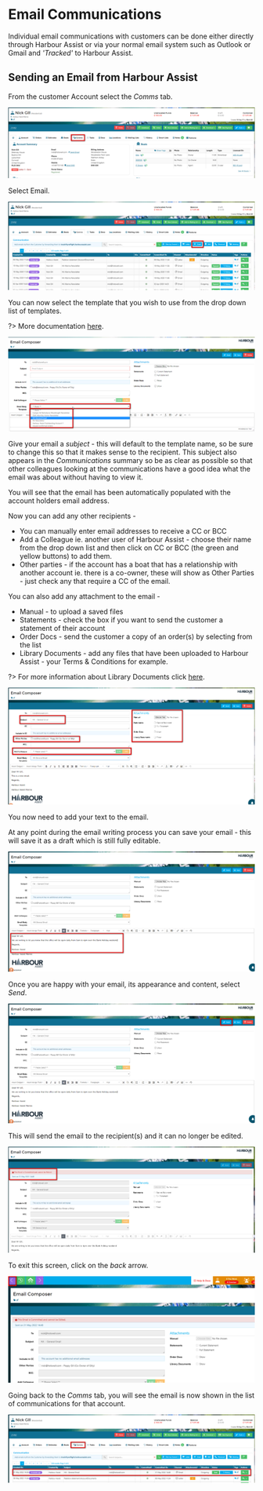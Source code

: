 Email Communications
===

Individual email communications with customers can be done either directly through Harbour Assist or via your normal email system such as Outlook or Gmail and *'Tracked'* to Harbour Assist.

## Sending an Email from Harbour Assist ##

From the customer Account select the *Comms* tab.

![image-20220531142821595](image-20220531142821595.png)

Select Email.

![image-20220531142908571](image-20220531142908571.png)

You can now select the template that you wish to use from the drop down list of templates.

?> More documentation [here](communications/EmailTemplates.md).

![image-20220531144212231](image-20220531144212231.png)

Give your email a *subject* - this will default to the template name, so be sure to change this so that it makes sense to the recipient.  This subject also appears in the *Communications* summary so be as clear as possible so that other colleagues looking at the communications have a good idea what the email was about without having to view it.

You will see that the email has been automatically populated with the account holders email address.

Now you can add any other recipients - 

- You can manually enter email addresses to receive a CC or BCC
- Add a Colleague ie. another user of Harbour Assist - choose their name from the drop down list and then click on CC or BCC (the green and yellow buttons) to add them.
- Other parties - if the account has a boat that has a relationship with another account ie. there is a co-owner, these will show as Other Parties - just check any that require a CC of the email.

You can also add any attachment to the email -

- Manual - to upload a saved files
- Statements - check the box if you want to send the customer a statement of their account
- Order Docs - send the customer a copy of an order(s) by selecting from the list
- Library Documents - add any files that have been uploaded to Harbour Assist - your Terms & Conditions for example.

?> For more information about Library Documents click [here](communications/StaticFiles.md).

![image-20220531144339859](image-20220531144339859.png)



You now need to add your text to the email. 

At any point during the email writing process you can save your email - this will save it as a draft which is still fully editable.

![image-20220531144557874](image-20220531144557874.png)



Once you are happy with your email, its appearance and content, select *Send*.  

![image-20220531144707538](image-20220531144707538.png)



This will send the email to the recipient(s) and it can no longer be edited.

![image-20220531144836468](image-20220531144836468.png)

To exit this screen, click on the *back* arrow.

![image-20220531144948452](image-20220531144948452.png)



Going back to the *Comms* tab, you will see the email is now shown in the list of communications for that account.  

![image-20220531145037576](image-20220531145037576.png)


